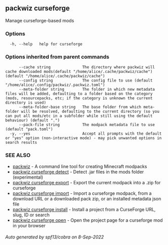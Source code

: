 ## packwiz curseforge

Manage curseforge-based mods

### Options

```
  -h, --help   help for curseforge
```

### Options inherited from parent commands

```
      --cache string              The directory where packwiz will cache downloaded mods(default "/home/alice/.cache/packwiz/cache") (default "/home/alice/.cache/packwiz/cache")
      --config string             The config file to use (default "/home/alice/.config/packwiz/.packwiz.toml")
      --meta-folder string        The folder in which new metadata files will be added, defaulting to a folder based on the category (mods, resourcepacks, etc; if the category is unknown the current directory is used)
      --meta-folder-base string   The base folder from which meta-folder will be resolved, defaulting to the current directory (so you can put all mods/etc in a subfolder while still using the default behaviour) (default ".")
      --pack-file string          The modpack metadata file to use (default "pack.toml")
  -y, --yes                       Accept all prompts with the default or "yes" option (non-interactive mode) - may pick unwanted options in search results
```

### SEE ALSO

* [packwiz](packwiz.md)	 - A command line tool for creating Minecraft modpacks
* [packwiz curseforge detect](packwiz_curseforge_detect.md)	 - Detect .jar files in the mods folder (experimental)
* [packwiz curseforge export](packwiz_curseforge_export.md)	 - Export the current modpack into a .zip for curseforge
* [packwiz curseforge import](packwiz_curseforge_import.md)	 - Import a curseforge modpack, from a download URL or a downloaded pack zip, or an installed metadata json file
* [packwiz curseforge install](packwiz_curseforge_install.md)	 - Install a project from a CurseForge URL, slug, ID or search
* [packwiz curseforge open](packwiz_curseforge_open.md)	 - Open the project page for a curseforge mod in your browser

###### Auto generated by spf13/cobra on 8-Sep-2022
